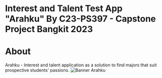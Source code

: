 # Interest and Talent Test App "Arahku" By C23-PS397 - Capstone Project Bangkit 2023
# About
Arahku -  Interest and talent application as a solution to find majors that suit prospective students' passions.
![Banner Arahku](https://github.com/zulfahmidev/capstone_mobile/assets/97874264/4e62209e-bf18-481f-b553-ee4074c184b6)
